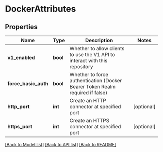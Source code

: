 # DockerAttributes

## Properties
Name | Type | Description | Notes
------------ | ------------- | ------------- | -------------
**v1_enabled** | **bool** | Whether to allow clients to use the V1 API to interact with this repository | 
**force_basic_auth** | **bool** | Whether to force authentication (Docker Bearer Token Realm required if false) | 
**http_port** | **int** | Create an HTTP connector at specified port | [optional] 
**https_port** | **int** | Create an HTTPS connector at specified port | [optional] 

[[Back to Model list]](../README.md#documentation-for-models) [[Back to API list]](../README.md#documentation-for-api-endpoints) [[Back to README]](../README.md)


